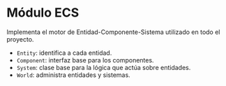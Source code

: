 # Módulo ECS

Implementa el motor de Entidad-Componente-Sistema utilizado en todo el proyecto.

- `Entity`: identifica a cada entidad.
- `Component`: interfaz base para los componentes.
- `System`: clase base para la lógica que actúa sobre entidades.
- `World`: administra entidades y sistemas.

